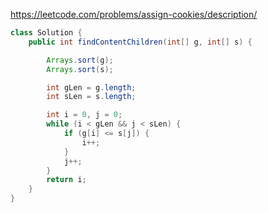 https://leetcode.com/problems/assign-cookies/description/

```java
class Solution {
    public int findContentChildren(int[] g, int[] s) {

        Arrays.sort(g);
        Arrays.sort(s);

        int gLen = g.length;
        int sLen = s.length;

        int i = 0, j = 0;
        while (i < gLen && j < sLen) {
            if (g[i] <= s[j]) {
                i++;
            }
            j++;
        }
        return i;
    }
}
```
